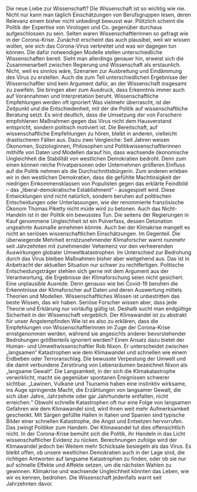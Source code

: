 



Die neue Liebe zur Wissenschaft? 
Die Wissenschaft ist so wichtig wie nie. Nicht nur kann man täglich Einschätzungen von Berufsgruppen lesen, deren Relevanz einem bisher nicht unbedingt bewusst war. Plötzlich scheint die Politik der Expertise von Virologen und Co. gegenüber durchaus aufgeschlossen zu sein. Selten waren Wissenschaftlerinnen so gefragt wie in der Corona-Krise. Zunächst erscheint das auch plausibel, weil wir wissen wollen, wie sich das Corona-Virus verbreitet und was wir dagegen tun können. Die dafür notwendigen Modelle stellen unterschiedliche Wissenschaften bereit. Sieht man allerdings genauer hin, erweist sich die Zusammenarbeit zwischen Regierung und Wissenschaft als erstaunlich. Nicht, weil es sinnlos wäre, Szenarien zur Ausbreitung und Eindämmung des Virus zu erstellen. Auch die zum Teil unterschiedlichen Ergebnisse der Wissenschaftler sind kein Argument dafür, an der Wissenschaft insgesamt zu zweifeln. Sie bringen aber zum Ausdruck, dass Erkenntnis immer auch auf Vorannahmen und Interpretation beruht. 
Wissenschaftliche Empfehlungen werden oft ignoriert
Was vielmehr überrascht, ist der Zeitpunkt und die Entschiedenheit, mit der die Politik auf wissenschaftliche Beratung setzt. Es wird deutlich, dass die Umsetzung der von Forschern empfohlenen Maßnahmen gegen das Virus nicht dem Hausverstand entspricht, sondern politisch motiviert ist. Die Bereitschaft, auf wissenschaftliche Empfehlungen zu hören, bleibt in anderen, vielleicht drastischeren Fällen aus. Dazu zwei Vergleiche:
Seit Jahren weisen Ökonomen, Soziologinnen, Philosophen und Politikwissenschaftlerinnen mithilfe von Daten und Modellen darauf hin, dass wachsende ökonomische Ungleichheit die Stabilität von westlichen Demokratien bedroht. Denn zum einen können reiche Privatpersonen oder Unternehmen größeren Einfluss auf die Politik nehmen als die Durchschnittsbürgerin. Zum anderen erleben wir in den westlichen Demokratien, dass die gefühlte Machtlosigkeit der niedrigen Einkommensklassen von Populisten gegen das erklärte Feindbild – das „liberal-demokratische Establishment“ - ausgespielt wird. Diese Entwicklungen sind nicht natürlich, sondern beruhen auf politischen Entscheidungen oder Unterlassungen, wie der renommierte französische Ökonom Thomas Piketty nicht müde wird zu betonen. Auch das Nicht-Handeln ist in der Politik ein bewusstes Tun. Die seitens der Regierungen in Kauf genommene Ungleichheit ist ein Pulverfass, dessen Detonation ungeahnte Ausmaße annehmen könnte. 
Auch bei der Klimakrise mangelt es nicht an seriösen wissenschaftlichen Einschätzungen. Im Gegenteil. Die überwiegende Mehrheit ernstzunehmender Klimaforscher warnt nunmehr seit Jahrzehnten mit zunehmender Vehemenz vor den verheerenden Auswirkungen globaler Umweltkatastrophen. Im Unterschied zur Bedrohung durch das Virus bleiben Maßnahmen bisher aber weitgehend aus. Das ist in Anbetracht der aktuellen Situation nur schwer zu rechtfertigen. Politische Entscheidungsträger stehlen sich gerne mit dem Argument aus der Verantwortung, die Ergebnisse der Klimaforschung seien nicht gesichert. Eine unplausible Ausrede. Denn genauso wie bei Covid-19 beruhen die Erkenntnisse der Klimaforscher auf Daten und deren Auswertung mittels Theorien und Modellen. Wissenschaftliches Wissen ist unbestritten das beste Wissen, das wir haben. Seriöse Forscher wissen aber, dass jede Theorie und Erklärung nur vorläufig gültig ist. Deshalb sucht man endgültige Sicherheit in der Wissenschaft vergeblich.
Der Klimawandel ist zu abstrakt für unser Angstempfinden
Wie ist es also zu erklären, dass die Empfehlungen von Wissenschaftlerinnen im Zuge der Corona-Krise ernstgenommen werden, während sie angesichts anderer bevorstehender Bedrohungen größtenteils ignoriert werden? Einen Ansatz dazu bietet der Human- und Umweltwissenschaftler Rob Nixon. Er unterscheidet zwischen „langsamen“ Katastrophen wie dem Klimawandel und schnellen wie einem Erdbeben oder Terroranschlag. Die bewusste Verpestung der Umwelt und die damit verbundene Zerstörung von Lebensräumen bezeichnet Nixon als „langsame Gewalt“. Die Langsamkeit, in der sich die Klimakatastrophe verwirklicht, macht sie gegenüber spontanen Ereignissen schwerer sichtbar. „Lawinen, Vulkane und Tsunamis haben eine instinktiv wirksame, ins Auge springende Macht, die Erzählungen von langsamer Gewalt, die sich über Jahre, Jahrzehnte oder gar Jahrhunderte entfalten, nicht erreichen.“ Obwohl schnelle Katastrophen oft nur eine Folge von langsamen Gefahren wie dem Klimawandel sind, wird ihnen weit mehr Aufmerksamkeit geschenkt. Mit Särgen gefüllte Hallen in Italien und Spanien sind typische Bilder einer schnellen Katastrophe, die Angst und Entsetzen hervorrufen. Das zwingt Politiker zum Handeln. Der Klimawandel tut dies offensichtlich nicht. 
In der Corona-Krise bemüht sich die Politik, ihr Handeln in das Licht wissenschaftlicher Evidenz zu rücken. Berechnungen zufolge wird der Klimawandel jedoch bei Weitem mehr Schicksale besiegeln als das Virus. Es bleibt offen, ob unsere westlichen Demokratien auch in der Lage sind, die richtigen Antworten auf langsame Katastrophen zu finden, oder ob sie nur auf schnelle Effekte und Affekte setzen, um die nächsten Wahlen zu gewinnen. Klimakrise und wachsende Ungleichheit könnten das Leben, wie wir es kennen, bedrohen. Die Wissenschaft jedenfalls warnt seit Jahrzehnten davor. 
